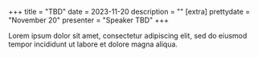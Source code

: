 +++
title = "TBD"
date = 2023-11-20
description = ""
[extra]
prettydate = "November 20"
presenter = "Speaker TBD"
+++

Lorem ipsum dolor sit amet, consectetur adipiscing elit, sed do eiusmod tempor incididunt ut labore et dolore magna aliqua.
